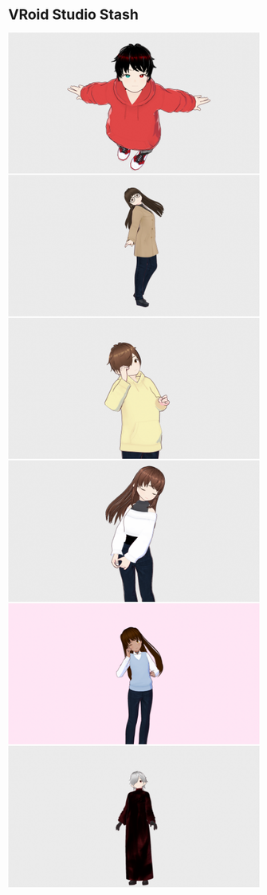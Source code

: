 # VRoid Studio Stash

![](https://github.com/SlickFromMars/vroid-stash/blob/main/slick/img/slick04.png)
![](https://github.com/SlickFromMars/vroid-stash/blob/main/newt/img/newt02.png)
![](https://github.com/SlickFromMars/vroid-stash/blob/main/alex/img/alex04.png)
![](https://github.com/SlickFromMars/vroid-stash/blob/main/maddie/img/maddie02.png)
![](https://github.com/SlickFromMars/vroid-stash/blob/main/jazzy/img/jazzy04.png)
![](https://github.com/SlickFromMars/vroid-stash/blob/main/grim/img/grim02.png)